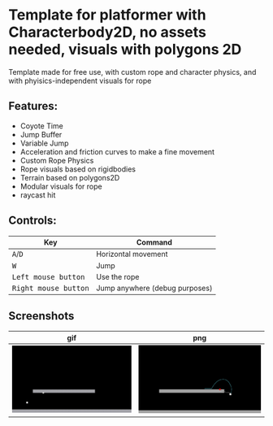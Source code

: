 # Template for platformer with Characterbody2D, no assets needed, visuals with polygons 2D

Template made for free use, with custom rope and character physics, and with phyisics-independent visuals for rope

## Features:
- Coyote Time
- Jump Buffer
- Variable Jump
- Acceleration and friction curves to make a fine movement
- Custom Rope Physics
- Rope visuals based on rigidbodies
- Terrain based on polygons2D
- Modular visuals for rope
- raycast hit

## Controls:
| Key | Command |
| --- | --- |
| <kbd>A</kbd>/<kbd>D</kbd> | Horizontal movement |
| <kbd>W</kbd> | Jump |
| <kbd>Left mouse button</kbd> | Use the rope |
| <kbd>Right mouse button</kbd> | Jump anywhere (debug purposes) |

## Screenshots

| gif | png |
| --- | --- |
| <img src=Images/mov.gif> | <img src=Images/Screenshot_1.png> |
